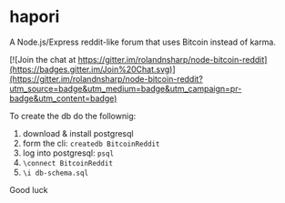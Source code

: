 # hapori

A Node.js/Express reddit-like forum that uses Bitcoin instead of karma.

[![Join the chat at https://gitter.im/rolandnsharp/node-bitcoin-reddit](https://badges.gitter.im/Join%20Chat.svg)](https://gitter.im/rolandnsharp/node-bitcoin-reddit?utm_source=badge&utm_medium=badge&utm_campaign=pr-badge&utm_content=badge)

To create the db do the follownig:

1. download & install postgresql
2. form the cli: `createdb BitcoinReddit`
3. log into postgresql: `psql`
4. `\connect BitcoinReddit`
5. `\i db-schema.sql`

Good luck
